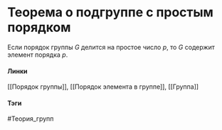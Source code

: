 # Теорема о подгруппе с простым порядком
Если порядок группы $G$ делится на простое число $p$, то $G$ содержит элемент порядка $p$.

#### Линки
[[Порядок группы]],
[[Порядок элемента в группе]],
[[Группа]]
#### Тэги 
 #Теория_групп 